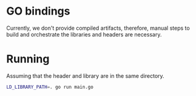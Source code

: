 # GO bindings

Currently, we don't provide compiled artifacts, therefore, manual steps to build and orchestrate the libraries and
headers are necessary.

# Running

Assuming that the header and library are in the same directory.

```bash
LD_LIBRARY_PATH=. go run main.go
```
